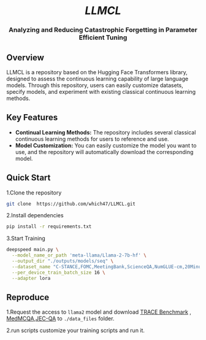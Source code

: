 <h1 align="center">
<span><i>LLMCL</i></span>
</h1>
<h3 align="center">
Analyzing and Reducing Catastrophic Forgetting in Parameter Efficient Tuning
</h3>

## Overview
LLMCL is a repository based on the Hugging Face Transformers library, designed to assess the continuous learning capability of large language models. Through this repository, users can easily customize datasets, specify models, and experiment with existing classical continuous learning methods.

## Key Features
- **Continual Learning Methods:** The repository includes several classical continuous learning methods for users to reference and use.
- **Model Customization:** You can easily customize the model you want to use, and the repository will automatically download the corresponding model.

## Quick Start
1.Clone the repository
```bash
git clone  https://github.com/which47/LLMCL.git
```

2.Install dependencies

```bash
pip install -r requirements.txt
```
3.Start Training

[//]: # (You can use our own scripts or modify it at your convenience.)
```bash
deepspeed main.py \
  --model_name_or_path 'meta-llama/Llama-2-7b-hf' \
  --output_dir "./outputs/models/seq" \
  --dataset_name "C-STANCE,FOMC,MeetingBank,ScienceQA,NumGLUE-cm,20Minuten,medmcqa,jecqa" \
  --per_device_train_batch_size 16 \
  --adapter lora
```

## Reproduce

1.Request the access to ```llama2``` model and download [TRACE Benchmark](https://drive.google.com/file/d/1S0SmU0WEw5okW_XvP2Ns0URflNzZq6sV/view?usp=drive_link) , [MedMCQA](https://medmcqa.github.io/),[JEC-QA](https://jecqa.thunlp.org/) to `./data_files` folder.


2.run scripts
customize your training scripts and run it.






